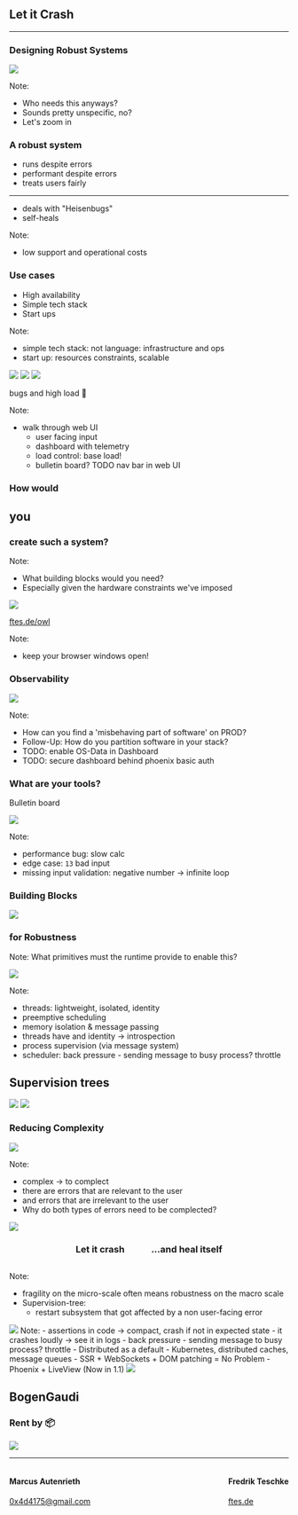 <!-- Use external markdown resource, separate slides by three newlines; vertical slides by two newlines -->
## Let it Crash
----
### Designing Robust Systems



<img src="img/robustness_air_quotes.jpg" class="r-stretch" />

Note:
- Who needs this anyways?
- Sounds pretty unspecific, no?
- Let's zoom in



### A robust system
- runs despite errors
- performant despite errors
- treats users fairly
---
- deals with "Heisenbugs"
- self-heals

Note:
- low support and operational costs



### Use cases
- High availability
- Simple tech stack
- Start ups

Note:
- simple tech stack: not language: infrastructure and ops
- start up: resources constraints, scalable



<img src="img/robustness-vs-dx.jpg" class="r-stretch" />



<img src="img/demo-time.jpg" class="r-stretch" />

<img src="img/hetzner-box.avif" class="r-stretch" />

bugs and high load 🐞

Note:
- walk through web UI
  - user facing input
  - dashboard with telemetry
  - load control: base load!
  - bulletin board?
TODO nav bar in web UI



### How would
## you
### create such a system?

Note:
- What building blocks would you need?
- Especially given the hardware constraints we've imposed



<img src="img/qrcode.png" class="r-stretch" />

[ftes.de/owl](https://ftes.de/owl)

Note:
- keep your browser windows open!



### Observability
<img src="img/observability.jpg" class="r-stretch" />

Note:
- How can you find a 'misbehaving part of software' on PROD?
- Follow-Up: How do you partition software in your stack?
- TODO: enable OS-Data in Dashboard
- TODO: secure dashboard behind phoenix basic auth



### What are your tools?
Bulletin board



<img src="img/sheldon-hunts-bugs.jpg" class="r-stretch" />

Note:
- performance bug: slow calc
- edge case: `13` bad input
- missing input validation: negative number -> infinite loop



### Building Blocks
<img src="img/legos.jpg" class="r-stretch" />

### for Robustness

Note:
What primitives must the runtime provide to enable this?



<img src="img/lego-plate-threads-meme.jpg" class="r-stretch" />

Note:
- threads: lightweight, isolated, identity
- preemptive scheduling
- memory isolation & message passing
- threads have and identity -> introspection
- process supervision (via message system)
- scheduler: back pressure - sending message to busy process? throttle



## Supervision trees
<img src="img/lego-tree-2.avif" class="r-stretch" />



<img src="img/complecting-code-paths-spiderman.jpg" class="r-stretch" />



### Reducing Complexity
<img src="img/complect-tangled.jpg" class="r-stretch" />

Note:
- complex -> to complect
- there are errors that are relevant to the user
- and errors that are irrelevant to the user
- Why do both types of errors need to be complected?



<img src="img/just-restart-part-of-system.jpg" class="r-stretch" />
<div style="display: flex; gap: 3rem; justify-content: center;">
  <h3 class="fragment">Let it crash</h3>
  <h3 class="fragment">...and heal itself</h3>
</div>

Note:
- fragility on the micro-scale often means robustness on the macro scale
- Supervision-tree:
  - restart subsystem that got affected by a non user-facing error



<img src="img/long-tail-of-benefits.jpg" class="r-stretch" />
Note:
- assertions in code -> compact, crash if not in expected state
- it crashes loudly -> see it in logs
- back pressure - sending message to busy process? throttle
- Distributed as a default
  - Kubernetes, distributed caches, message queues
- SSR + WebSockets + DOM patching = No Problem
  - Phoenix + LiveView (Now in 1.1)



<img src="img/robustness-and-dx.jpg" class="r-stretch" />



<!-- .slide: data-background-image="img/bogengaudi.avif" class="orange" -->
## BogenGaudi

<div class="r-stretch"></div>

### Rent by 📦



<img src="img/feedback.avif" class="r-stretch" />

---

<div style="display: flex; justify-content: space-between;">
<div>

#### Marcus Autenrieth
[0x4d4175@gmail.com](mailto:0x4d4175@gmail.com)

</div>
<div>

#### Fredrik Teschke
[ftes.de](https://ftes.de)

</div>
</div>
